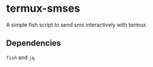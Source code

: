 # termux-smses
A simple fish script to send sms interactively with termux.

## Dependencies
`fish` and `jq`.
